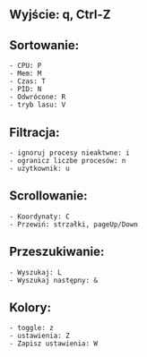 ## Wyjście: q, Ctrl-Z

## Sortowanie: 
    - CPU: P
    - Mem: M
    - Czas: T
    - PID: N
    - Odwrócone: R
    - tryb lasu: V

## Filtracja:
    - ignoruj procesy nieaktwne: i
    - ogranicz liczbe procesów: n
    - użytkownik: u

## Scrollowanie:
    - Koordynaty: C
    - Przewiń: strzałki, pageUp/Down

## Przeszukiwanie:
    - Wyszukaj: L
    - Wyszukaj następny: &

## Kolory:
    - toggle: z
    - ustawienia: Z
    - Zapisz ustawienia: W

